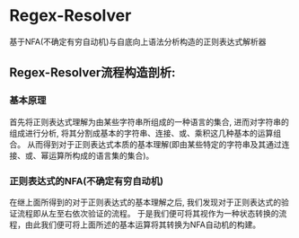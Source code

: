 # Regex-Resolver
基于NFA(不确定有穷自动机)与自底向上语法分析构造的正则表达式解析器

## Regex-Resolver流程构造剖析:

### 基本原理
首先将正则表达式理解为由某些字符串所组成的一种语言的集合, 进而对字符串的组成进行分析,
将其分割成基本的字符串、连接、或、乘积这几种基本的运算组合。
从而得到对于正则表达式本质的基本理解(即由某些特定的字符串及其通过连接、或、幂运算所构成的语言集的集合)。

### 正则表达式的NFA(不确定有穷自动机)
在继上面所得到的对于正则表达式的基本理解之后, 我们发现对于正则表达式的验证流程即从左至右依次验证的流程。
于是我们便可将其视作为一种状态转换的流程，由此我们便可将上面所述的基本运算将其转换为NFA自动机的构建。


